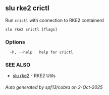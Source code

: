 ## slu rke2 crictl

Run `crictl` with connection to RKE2 containerd

```
slu rke2 crictl [flags]
```

### Options

```
  -h, --help   help for crictl
```

### SEE ALSO

* [slu rke2](slu_rke2.md)	 - RKE2 Utils

###### Auto generated by spf13/cobra on 2-Oct-2025
